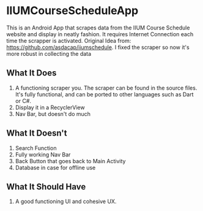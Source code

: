 # IIUMCourseScheduleApp
This is an Android App that scrapes data from the IIUM Course Schedule website and display in neatly fashion.
It requires Internet Connection each time the scrapper is activated. 
Original Idea from: https://github.com/asdacap/iiumschedule. I fixed the scraper so now it's more robust in collecting the data
## What It Does
1. A functioning scraper you. The scraper can be found in the source files. It's fully functional, and can be ported to other languages such as Dart or C#.
2. Display it in a RecyclerView
3. Nav Bar, but doesn't do much

## What It Doesn't
1. Search Function
2. Fully working Nav Bar
3. Back Button that goes back to Main Activity
4. Database in case for offline use

## What It Should Have
1. A good functioning UI and cohesive UX.


